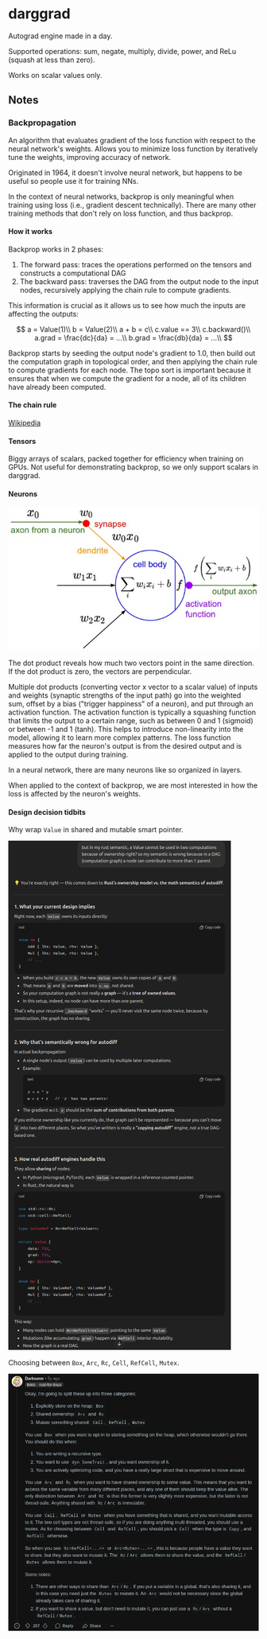 # darggrad

Autograd engine made in a day.

Supported operations: sum, negate, multiply, divide, power, and ReLu (squash at
less than zero).

Works on scalar values only.

## Notes

### Backpropagation

An algorithm that evaluates gradient of the loss function with respect to the
neural network's weights. Allows you to minimize loss function by iteratively
tune the weights, improving accuracy of network.

Originated in 1964, it doesn't involve neural network, but happens to be useful
so people use it for training NNs.

In the context of neural networks, backprop is only meaningful when training
using loss (i.e., gradient descent technically). There are many other training
methods that don't rely on loss function, and thus backprop.

#### How it works

Backprop works in 2 phases:

1. The forward pass: traces the operations performed on the tensors and
   constructs a computational DAG
1. The backward pass: traverses the DAG from the output node to the input nodes,
   recursively applying the chain rule to compute gradients.

This information is crucial as it allows us to see how much the inputs are
affecting the outputs:

$$
a = Value(1)\\
b = Value(2)\\
a + b = c\\
c.value == 3\\
c.backward()\\
a.grad = \frac{dc}{da} = ...\\
b.grad = \frac{db}{da} = ...\\
$$

Backprop starts by seeding the output node's gradient to 1.0, then build out the
computation graph in topological order, and then applying the chain rule to
compute gradients for each node. The topo sort is important because it ensures
that when we compute the gradient for a node, all of its children have already
been computed.

#### The chain rule

[Wikipedia](https://en.wikipedia.org/wiki/Chain_rule)

#### Tensors

Biggy arrays of scalars, packed together for efficiency when training on GPUs.
Not useful for demonstrating backprop, so we only support scalars in darggrad.

#### Neurons

![Neuron](media/neuron.png)

The dot product reveals how much two vectors point in the same direction. If the
dot product is zero, the vectors are perpendicular.

Multiple dot products (converting vector x vector to a scalar value) of inputs
and weights (synaptic strengths of the input path) go into the weighted sum,
offset by a bias ("trigger happiness" of a neuron), and put through an
activation function. The activation function is typically a squashing function
that limits the output to a certain range, such as between 0 and 1 (sigmoid) or
between -1 and 1 (tanh). This helps to introduce non-linearity into the model,
allowing it to learn more complex patterns. The loss function measures how far
the neuron's output is from the desired output and is applied to the output
during training.

In a neural network, there are many neurons like so organized in layers.

When applied to the context of backprop, we are most interested in how the loss
is affected by the neuron's weights.

#### Design decision tidbits

Why wrap `Value` in shared and mutable smart pointer.

![Why wrap `Value` in shared and mutable smart pointers](media/value-data-type.png)

Choosing between `Box`, `Arc`, `Rc`, `Cell`, `RefCell`, `Mutex`.

![Choosing between `Box`, `Arc`, `Rc`, `Cell`, `RefCell`, `Mutex`](media/box_arc_rc_cell_refcell_mutex.png)
